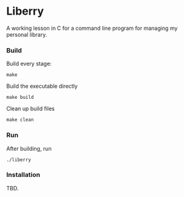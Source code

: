 # Liberry

A working lesson in C for a command line program for managing my personal library.

### Build

Build every stage:
```shell
make
```

Build the executable directly
```shell
make build
```

Clean up build files
```shell
make clean
```

### Run

After building, run
```shell
./liberry
```

### Installation

TBD.
